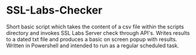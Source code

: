 # SSL-Labs-Checker

Short basic script which takes the content of a csv file within the scripts directory and invokes SSL Labs Server check through API's. 
Writes results to a dated txt file and produces a basic on screen popup with results.
Written in Powershell and intended to run as a regular scheduled task. 
